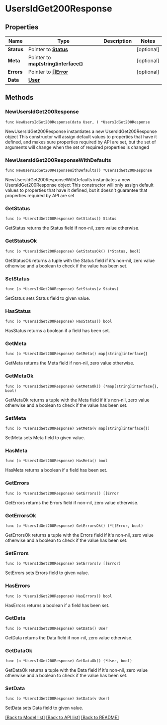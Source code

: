 # UsersIdGet200Response

## Properties

Name | Type | Description | Notes
------------ | ------------- | ------------- | -------------
**Status** | Pointer to [**Status**](Status.md) |  | [optional] 
**Meta** | Pointer to **map[string]interface{}** |  | [optional] 
**Errors** | Pointer to [**[]Error**](Error.md) |  | [optional] 
**Data** | [**User**](User.md) |  | 

## Methods

### NewUsersIdGet200Response

`func NewUsersIdGet200Response(data User, ) *UsersIdGet200Response`

NewUsersIdGet200Response instantiates a new UsersIdGet200Response object
This constructor will assign default values to properties that have it defined,
and makes sure properties required by API are set, but the set of arguments
will change when the set of required properties is changed

### NewUsersIdGet200ResponseWithDefaults

`func NewUsersIdGet200ResponseWithDefaults() *UsersIdGet200Response`

NewUsersIdGet200ResponseWithDefaults instantiates a new UsersIdGet200Response object
This constructor will only assign default values to properties that have it defined,
but it doesn't guarantee that properties required by API are set

### GetStatus

`func (o *UsersIdGet200Response) GetStatus() Status`

GetStatus returns the Status field if non-nil, zero value otherwise.

### GetStatusOk

`func (o *UsersIdGet200Response) GetStatusOk() (*Status, bool)`

GetStatusOk returns a tuple with the Status field if it's non-nil, zero value otherwise
and a boolean to check if the value has been set.

### SetStatus

`func (o *UsersIdGet200Response) SetStatus(v Status)`

SetStatus sets Status field to given value.

### HasStatus

`func (o *UsersIdGet200Response) HasStatus() bool`

HasStatus returns a boolean if a field has been set.

### GetMeta

`func (o *UsersIdGet200Response) GetMeta() map[string]interface{}`

GetMeta returns the Meta field if non-nil, zero value otherwise.

### GetMetaOk

`func (o *UsersIdGet200Response) GetMetaOk() (*map[string]interface{}, bool)`

GetMetaOk returns a tuple with the Meta field if it's non-nil, zero value otherwise
and a boolean to check if the value has been set.

### SetMeta

`func (o *UsersIdGet200Response) SetMeta(v map[string]interface{})`

SetMeta sets Meta field to given value.

### HasMeta

`func (o *UsersIdGet200Response) HasMeta() bool`

HasMeta returns a boolean if a field has been set.

### GetErrors

`func (o *UsersIdGet200Response) GetErrors() []Error`

GetErrors returns the Errors field if non-nil, zero value otherwise.

### GetErrorsOk

`func (o *UsersIdGet200Response) GetErrorsOk() (*[]Error, bool)`

GetErrorsOk returns a tuple with the Errors field if it's non-nil, zero value otherwise
and a boolean to check if the value has been set.

### SetErrors

`func (o *UsersIdGet200Response) SetErrors(v []Error)`

SetErrors sets Errors field to given value.

### HasErrors

`func (o *UsersIdGet200Response) HasErrors() bool`

HasErrors returns a boolean if a field has been set.

### GetData

`func (o *UsersIdGet200Response) GetData() User`

GetData returns the Data field if non-nil, zero value otherwise.

### GetDataOk

`func (o *UsersIdGet200Response) GetDataOk() (*User, bool)`

GetDataOk returns a tuple with the Data field if it's non-nil, zero value otherwise
and a boolean to check if the value has been set.

### SetData

`func (o *UsersIdGet200Response) SetData(v User)`

SetData sets Data field to given value.



[[Back to Model list]](../README.md#documentation-for-models) [[Back to API list]](../README.md#documentation-for-api-endpoints) [[Back to README]](../README.md)



